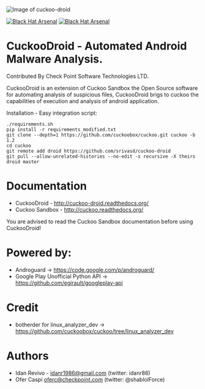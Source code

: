 ![Image of cuckoo-droid](https://github.com/idanr1986/cuckoo-droid/blob/master/documentation/book/src/_images/logo/cuckoo.png?raw=true)

[![Black Hat Arsenal](https://www.toolswatch.org/badges/arsenal/2015.svg)]( https://www.blackhat.com/us-15/arsenal.html)
[![Black Hat Arsenal](https://www.toolswatch.org/badges/arsenal/2016.svg)]( https://www.blackhat.com/us-16/arsenal.html)

CuckooDroid - Automated Android Malware Analysis.
=================================================
Contributed By Check Point Software Technologies LTD.

CuckooDroid is an extension of Cuckoo Sandbox the Open Source software for automating analysis of suspicious files, CuckooDroid brigs to cuckoo the capabilities of execution and analysis of android application.

Installation - Easy integration script:

    ./requirements.sh
    pip install -r requirements_modified.txt
    git clone --depth=1 https://github.com/cuckoobox/cuckoo.git cuckoo -b 1.2
    cd cuckoo
    git remote add droid https://github.com/srivasd/cuckoo-droid
    git pull --allow-unrelated-histories --no-edit -s recursive -X theirs droid master

Documentation
=============
- CuckooDroid - http://cuckoo-droid.readthedocs.org/
- Cuckoo Sandbox - http://cuckoo.readthedocs.org/

You are advised to read the Cuckoo Sandbox documentation before using CuckooDroid!

Powered by:
===========
- Androguard -> https://code.google.com/p/androguard/
- Google Play Unofficial Python API -> https://github.com/egirault/googleplay-api

Credit 
======
- botherder for linux_analyzer_dev -> https://github.com/cuckoobox/cuckoo/tree/linux_analyzer_dev

Authors
=======
- Idan Revivo - idanr1986@gmail.com (twitter: idanr86)
- Ofer Caspi oferc@checkpoint.com (twitter: @shablolForce)
